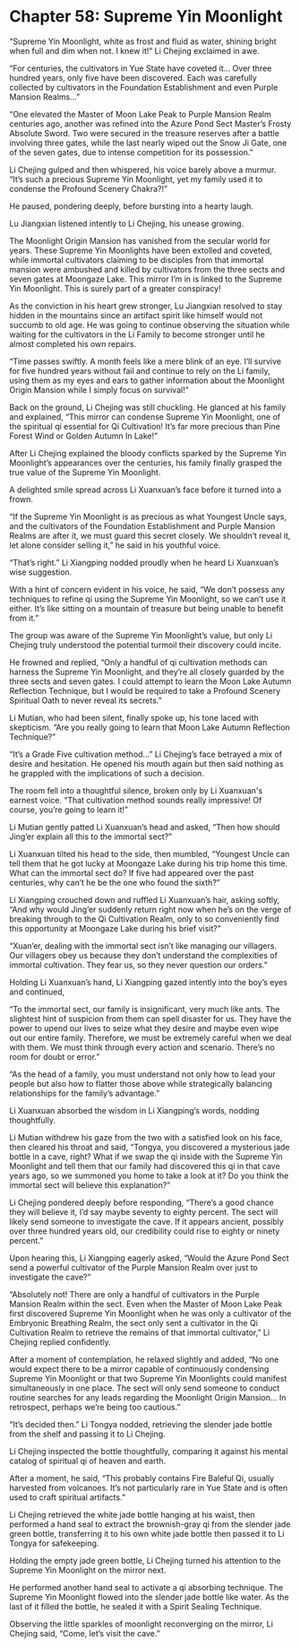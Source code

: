 # Chapter 58: Supreme Yin Moonlight

“Supreme Yin Moonlight, white as frost and fluid as water, shining bright when full and dim when not. I knew it!” Li Chejing exclaimed in awe.

“For centuries, the cultivators in Yue State have coveted it... Over three hundred years, only five have been discovered. Each was carefully collected by cultivators in the Foundation Establishment and even Purple Mansion Realms...”

“One elevated the Master of Moon Lake Peak to Purple Mansion Realm centuries ago, another was refined into the Azure Pond Sect Master’s Frosty Absolute Sword. Two were secured in the treasure reserves after a battle involving three gates, while the last nearly wiped out the Snow Ji Gate, one of the seven gates, due to intense competition for its possession.”

Li Chejing gulped and then whispered, his voice barely above a murmur. “It’s such a precious Supreme Yin Moonlight, yet my family used it to condense the Profound Scenery Chakra?!”

He paused, pondering deeply, before bursting into a hearty laugh.

Lu Jiangxian listened intently to Li Chejing, his unease growing.

The Moonlight Origin Mansion has vanished from the secular world for years. These Supreme Yin Moonlights have been extolled and coveted, while immortal cultivators claiming to be disciples from that immortal mansion were ambushed and killed by cultivators from the three sects and seven gates at Moongaze Lake. This mirror I’m in is linked to the Supreme Yin Moonlight. This is surely part of a greater conspiracy!

As the conviction in his heart grew stronger, Lu Jiangxian resolved to stay hidden in the mountains since an artifact spirit like himself would not succumb to old age. He was going to continue observing the situation while waiting for the cultivators in the Li Family to become stronger until he almost completed his own repairs.

“Time passes swiftly. A month feels like a mere blink of an eye. I’ll survive for five hundred years without fail and continue to rely on the Li family, using them as my eyes and ears to gather information about the Moonlight Origin Mansion while I simply focus on survival!”

Back on the ground, Li Chejing was still chuckling. He glanced at his family and explained, “This mirror can condense Supreme Yin Moonlight, one of the spiritual qi essential for Qi Cultivation! It’s far more precious than Pine Forest Wind or Golden Autumn In Lake!”

After Li Chejing explained the bloody conflicts sparked by the Supreme Yin Moonlight’s appearances over the centuries, his family finally grasped the true value of the Supreme Yin Moonlight.

A delighted smile spread across Li Xuanxuan’s face before it turned into a frown.

“If the Supreme Yin Moonlight is as precious as what Youngest Uncle says, and the cultivators of the Foundation Establishment and Purple Mansion Realms are after it, we must guard this secret closely. We shouldn’t reveal it, let alone consider selling it,” he said in his youthful voice.

“That’s right.” Li Xiangping nodded proudly when he heard Li Xuanxuan’s wise suggestion.

With a hint of concern evident in his voice, he said, “We don’t possess any techniques to refine qi using the Supreme Yin Moonlight, so we can’t use it either. It’s like sitting on a mountain of treasure but being unable to benefit from it.”

The group was aware of the Supreme Yin Moonlight’s value, but only Li Chejing truly understood the potential turmoil their discovery could incite.

He frowned and replied, “Only a handful of qi cultivation methods can harness the Supreme Yin Moonlight, and they’re all closely guarded by the three sects and seven gates. I could attempt to learn the Moon Lake Autumn Reflection Technique, but I would be required to take a Profound Scenery Spiritual Oath to never reveal its secrets.”

Li Mutian, who had been silent, finally spoke up, his tone laced with skepticism. “Are you really going to learn that Moon Lake Autumn Reflection Technique?”

“It’s a Grade Five cultivation method...” Li Chejing’s face betrayed a mix of desire and hesitation. He opened his mouth again but then said nothing as he grappled with the implications of such a decision.

The room fell into a thoughtful silence, broken only by Li Xuanxuan's earnest voice. “That cultivation method sounds really impressive! Of course, you’re going to learn it!”

Li Mutian gently patted Li Xuanxuan’s head and asked, “Then how should Jing’er explain all this to the immortal sect?”

Li Xuanxuan tilted his head to the side, then mumbled, “Youngest Uncle can tell them that he got lucky at Moongaze Lake during his trip home this time. What can the immortal sect do? If five had appeared over the past centuries, why can’t he be the one who found the sixth?”

Li Xiangping crouched down and ruffled Li Xuanxuan’s hair, asking softly, “And why would Jing’er suddenly return right now when he’s on the verge of breaking through to the Qi Cultivation Realm, only to so conveniently find this opportunity at Moongaze Lake during his brief visit?”

“Xuan’er, dealing with the immortal sect isn’t like managing our villagers. Our villagers obey us because they don’t understand the complexities of immortal cultivation. They fear us, so they never question our orders.”

Holding Li Xuanxuan’s hand, Li Xiangping gazed intently into the boy’s eyes and continued,

“To the immortal sect, our family is insignificant, very much like ants. The slightest hint of suspicion from them can spell disaster for us. They have the power to upend our lives to seize what they desire and maybe even wipe out our entire family. Therefore, we must be extremely careful when we deal with them. We must think through every action and scenario. There’s no room for doubt or error.”

“As the head of a family, you must understand not only how to lead your people but also how to flatter those above while strategically balancing relationships for the family’s advantage.”

Li Xuanxuan absorbed the wisdom in Li Xiangping’s words, nodding thoughtfully.

Li Mutian withdrew his gaze from the two with a satisfied look on his face, then cleared his throat and said, “Tongya, you discovered a mysterious jade bottle in a cave, right? What if we swap the qi inside with the Supreme Yin Moonlight and tell them that our family had discovered this qi in that cave years ago, so we summoned you home to take a look at it? Do you think the immortal sect will believe this explanation?”

Li Chejing pondered deeply before responding, “There’s a good chance they will believe it, I’d say maybe seventy to eighty percent. The sect will likely send someone to investigate the cave. If it appears ancient, possibly over three hundred years old, our credibility could rise to eighty or ninety percent.”

Upon hearing this, Li Xiangping eagerly asked, “Would the Azure Pond Sect send a powerful cultivator of the Purple Mansion Realm over just to investigate the cave?”

“Absolutely not! There are only a handful of cultivators in the Purple Mansion Realm within the sect. Even when the Master of Moon Lake Peak first discovered Supreme Yin Moonlight when he was only a cultivator of the Embryonic Breathing Realm, the sect only sent a cultivator in the Qi Cultivation Realm to retrieve the remains of that immortal cultivator,” Li Chejing replied confidently.

After a moment of contemplation, he relaxed slightly and added, “No one would expect there to be a mirror capable of continuously condensing Supreme Yin Moonlight or that two Supreme Yin Moonlights could manifest simultaneously in one place. The sect will only send someone to conduct routine searches for any leads regarding the Moonlight Origin Mansion... In retrospect, perhaps we’re being too cautious.”

“It’s decided then.” Li Tongya nodded, retrieving the slender jade bottle from the shelf and passing it to Li Chejing.

Li Chejing inspected the bottle thoughtfully, comparing it against his mental catalog of spiritual qi of heaven and earth.

After a moment, he said, “This probably contains Fire Baleful Qi, usually harvested from volcanoes. It’s not particularly rare in Yue State and is often used to craft spiritual artifacts.”

Li Chejing retrieved the white jade bottle hanging at his waist, then performed a hand seal to extract the brownish-gray qi from the slender jade green bottle, transferring it to his own white jade bottle then passed it to Li Tongya for safekeeping.

Holding the empty jade green bottle, Li Chejing turned his attention to the Supreme Yin Moonlight on the mirror next.

He performed another hand seal to activate a qi absorbing technique. The Supreme Yin Moonlight flowed into the slender jade bottle like water. As the last of it filled the bottle, he sealed it with a Spirit Sealing Technique.

Observing the little sparkles of moonlight reconverging on the mirror, Li Chejing said, “Come, let’s visit the cave.”
